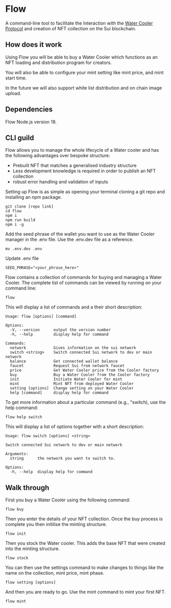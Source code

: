 # Flow

A command-line tool to facilitate the Interaction with the [Water Cooler Protocol](https://github.com/VisionDeCreator/water_cooler "Water Cooler Protocol") and creation of NFT collection on the Sui blockchain.

## How does it work
Using Flow you will be able to buy a Water Cooler which functions as an NFT loading and distribution program for creators.

You will also be able to configure your mint setting like mint price, and mint start time.

In the future we will also support white list distribution and on chain image upload.

## Dependencies
Flow Node.js version 18.


## CLI guild
Flow allows you to manage the whole lifecycle of a Water cooler and has the following advantages over bespoke structure:
- Prebuilt NFT that matches a generalised industry structure
- Less development knowledge is required in order to publish an NFT collection
- robust error handling and validation of inputs

Setting up Flow is as simple as opening your terminal cloning a git repo and installing an npm package.
```shell
git clone [repo link]
cd flow
npm i
npm run build
npm i -g
```

Add the seed phrase of the wallet you want to use as the Water Cooler manager in the .env file. Use the .env.dev file as a reference.
```
mv .env.dev .env
```

Update .env file
```
SEED_PHRASE="<your_phrase_here>"
```

Flow contains a collection of commands for buying and managing a Water Cooler. The complete list of commands can be viewed by running on your command line:
```shell
flow
```
This will display a list of commands and a their short description:
```shell
Usage: flow [options] [command]

Options:
  -V, --version      output the version number
  -h, --help         display help for command

Commands:
  network            Gives information on the sui network
  switch <string>    Switch connected Sui network to dev or main network
  balance            Get connected wallet balance
  faucet             Request Sui from network faucet
  price              Get Water Cooler price from the Cooler factory
  buy                Buy a Water Cooler from the Cooler factory
  init               Initiate Water Cooler for mint
  mint               Mint NFT from deployed Water Cooler
  setting [options]  Change setting on your Water Cooler
  help [command]     display help for command
```

To get more information about a particular command (e.g., "switch), use the help command:
```shell
flow help switch
```

This will display a list of options together with a short description:

```shell
Usage: flow switch [options] <string>

Switch connected Sui network to dev or main network

Arguments:
  string      the network you want to switch to.

Options:
  -h, --help  display help for command
```

## Walk through
First you buy a Water Cooler using the following command:
```
flow buy
```
Then you enter the details of your NFT collection. Once the buy process is complete you then initilise the minting structure.

```
flow init
```

Then you stock the Water cooler. This adds the base NFT that were created into the minting structure.

```
flow stock
```

You can then use the settings command to make changes to things like the name on the collection, mint price, mint phase.
```
flow setting [options]
```

And then you are ready to go. Use the mint command to mint your first NFT.
```
flow mint
```